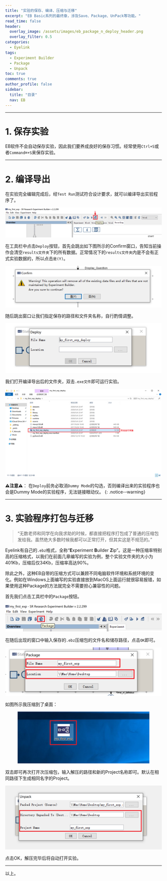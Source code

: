```yaml
---
title: "实验的保存、编译、压缩与迁移"
excerpt: "EB Basic系列的最终章，涉及Save、Package、UnPack等功能。"
read_time: false
header:
  overlay_image: /assets/images/eb_package_n_deploy_header.png
  overlay_filter: 0.5
categories:
  - Eyelink
tags:
  - Experiment Builder
  - Package
  - Unpack
toc: true
comments: true
author_profile: false
sidebar:
  title: "目录"
  nav: EB
---
```


---

# 1. 保存实验

EB软件不会自动保存实验，因此我们要养成良好的保存习惯。经常使用`Ctrl+S`或者`Command⌘+S`来保存实验。

---

# 2. 编译导出

在实验完全编辑完成后，经`Test Run`测试符合设计要求，就可以编译导出实验程序了。

![eb_show_deploy](/assets/images/eb_show_deploy.png)

在工具栏中点击`Deploy`按钮，首先会跳出如下图所示的Confirm窗口，告知当前操作会清空`results文件夹`下的所有数据。正常情况下的`results文件夹`内是不会有正式实验数据的，所以点击`是(Y)`。

![eb_deploy_confirm_window](/assets/images/eb_deploy_confirm_window.png)

随后跳出窗口让我们指定保存的路径和文件夹名称，自行酌情调整。

![eb_deploy_window](/assets/images/eb_deploy_window.png)

我们打开编译导出后的文件夹，双击`.exe文件`即可运行实验。

![eb_deployed_folder](/assets/images/eb_deployed_folder.png)

**⚠️注意⚠️**：
在`Deploy`前务必取消`Dummy Mode`的勾选，否则编译出来的实验程序也会是Dummy Mode的实验程序，无法链接眼动仪。
{: .notice--warning}

---

# 3. 实验程序打包与迁移

> “无数老师和同学在向我求助的时候，都直接把程序打包成了普通的压缩包发给我。虽然绝大多数时候我都可以正常打开，但其实这是不规范的。”

Eyelink有自己的`.ebz`格式，全称“**E**xperiment **B**uilder **Z**ip”。这是一种压缩率特别高的压缩格式，以我们在前面几章编写的实验为例，整个实验文件夹的大小为401Kb，压缩后仅34Kb，压缩率高达90%。

除此之外，这种EB自带的压缩方式可以兼顾不同电脑软件环境和系统环境的变化。例如在Windows上面编写的实验直接放到MacOS上面运行就很容易报错，如果使用这种Package的方法就完全不需要担心兼容性的问题。

首先我们点击工具栏中的`Package`按钮。

![eb_show_package](/assets/images/eb_show_package.png)

在随后出现的窗口中输入保存的`.ebz`压缩包的文件名和储存路径，点击`OK`即可。

![eb_package_window](/assets/images/eb_package_window.png)

如图所示我压缩到了桌面：

<figure class="align-center">
  <img src="/assets/images/eb_show_packaged_ebz.png" alt="">
</figure> 


双击即可再次打开次压缩包，输入解压的路径和新的Project名称即可。默认在相同路径下生成相同名字的Project。

![eb_unpack_window](/assets/images/eb_unpack_window.png)

点击OK，解压完毕后将自动打开实验。

---

以上。